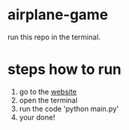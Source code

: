 # airplane-game
run this repo in the terminal.

# steps how to run
 1. go to the [website](https://mekareem3-scaling-guide-664j959r96qhgj5.github.dev/)
 2. open the terminal
 3. run the code 'python main.py'
 4. your done!
